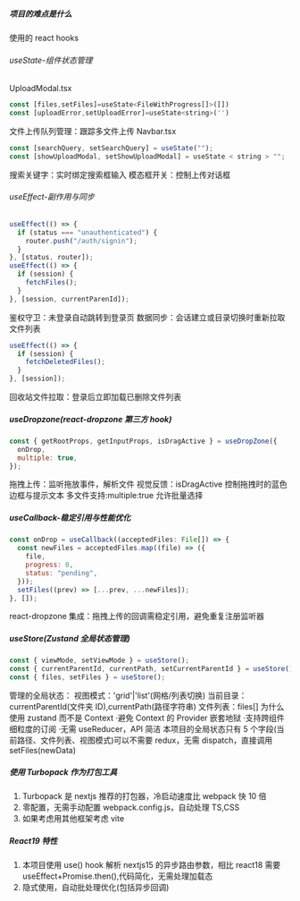 ##### 项目的难点是什么

使用的 react hooks

###### useState-组件状态管理

UploadModal.tsx

```js
const [files,setFiles]=useState<FileWithProgress[]>([])
const [uploadError,setUploadError]=useState<string>('')
```

文件上传队列管理：跟踪多文件上传
Navbar.tsx

```js
const [searchQuery, setSearchQuery] = useState("");
const [showUploadModal, setShowUploadModal] = useState < string > "";
```

搜索关键字：实时绑定搜索框输入
模态框开关：控制上传对话框

###### useEffect-副作用与同步

```js
useEffect(() => {
  if (status === "unauthenticated") {
    router.push("/auth/signin");
  }
}, [status, router]);
useEffect(() => {
  if (session) {
    fetchFiles();
  }
}, [session, currentParenId]);
```

鉴权守卫：未登录自动跳转到登录页
数据同步：会话建立或目录切换时重新拉取文件列表

```js
useEffect(() => {
  if (session) {
    fetchDeletedFiles();
  }
}, [session]);
```

回收站文件拉取：登录后立即加载已删除文件列表

##### useDropzone(react-dropzone 第三方 hook)

```js
const { getRootProps, getInputProps, isDragActive } = useDropZone({
  onDrop,
  multiple: true,
});
```

拖拽上传：监听拖放事件，解析文件
视觉反馈：isDragActive 控制拖拽时的蓝色边框与提示文本
多文件支持:multiple:true 允许批量选择

##### useCallback-稳定引用与性能优化

```js
const onDrop = useCallback((acceptedFiles: File[]) => {
  const newFiles = acceptedFiles.map((file) => ({
    file,
    progress: 0,
    status: "pending",
  }));
  setFiles((prev) => [...prev, ...newFiles]);
}, []);
```

react-dropzone 集成：拖拽上传的回调需稳定引用，避免重复注册监听器

##### useStore(Zustand 全局状态管理)

```js
const { viewMode, setViewMode } = useStore();
const { currentParentId, currentPath, setCurrentParentId } = useStore();
const { files, setFiles } = useStore();
```

管理的全局状态：
视图模式：'grid'|'list'(网格/列表切换)
当前目录：currentParentId(文件夹 ID),currentPath(路径字符串)
文件列表：files[]
为什么使用 zustand 而不是 Context
·避免 Context 的 Provider 嵌套地狱
·支持跨组件细粒度的订阅
·无需 useReducer，API 简洁
本项目的全局状态只有 5 个字段(当前路径、文件列表、视图模式)可以不需要 redux，无需 dispatch，直接调用 setFiles(newData)

##### 使用 Turbopack 作为打包工具

1. Turbopack 是 nextjs 推荐的打包器，冷启动速度比 webpack 快 10 倍
2. 零配置，无需手动配置 webpack.config.js，自动处理 TS,CSS
3. 如果考虑用其他框架考虑 vite

##### React19 特性

1. 本项目使用 use() hook 解析 nextjs15 的异步路由参数，相比 react18 需要 useEffect+Promise.then(),代码简化，无需处理加载态
2. 隐式使用，自动批处理优化(包括异步回调)
